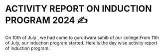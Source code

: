 # ACTIVITY REPORT ON INDUCTION PROGRAM 2024 ✍️
On 10th of July , we had come to gurudwara sahib of our college.From 11th of July,  our induction program started. Here is the day wise activity report of induction program.
